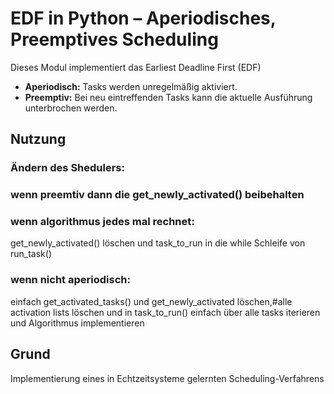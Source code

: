 # EDF in Python – Aperiodisches, Preemptives Scheduling

Dieses Modul implementiert das Earliest Deadline First (EDF)  
- **Aperiodisch:** Tasks werden unregelmäßig aktiviert.  
- **Preemptiv:** Bei neu eintreffenden Tasks kann die aktuelle Ausführung unterbrochen werden.  

## Nutzung
### Ändern des Shedulers:
### wenn preemtiv dann die get_newly_activated() beibehalten

### wenn algorithmus jedes mal rechnet: 
get_newly_activated() löschen und task_to_run in die while Schleife von run_task()

### wenn nicht aperiodisch:
einfach get_activated_tasks() und get_newly_activated löschen,#alle activation lists löschen und 
  in task_to_run() einfach über alle tasks iterieren und Algorithmus implementieren

## Grund
Implementierung eines in Echtzeitsysteme gelernten Scheduling-Verfahrens
